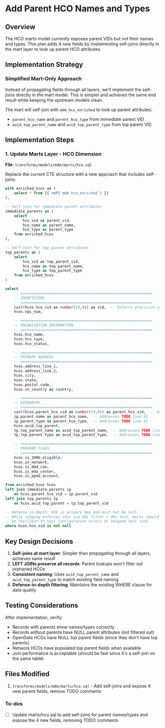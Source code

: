 # Add Parent HCO Names and Types

## Overview

The HCO marts model currently exposes parent VIDs but not their names and types. This plan adds 4 new fields by implementing self-joins directly in the mart layer to look up parent HCO attributes.

## Implementation Strategy

### Simplified Mart-Only Approach

Instead of propagating fields through all layers, we'll implement the self-joins directly in the mart model. This is simpler and achieves the same end result while keeping the upstream models clean.

The mart will self-join with `mdm_hco_enriched` to look up parent attributes:

- `parent_hco_name` and `parent_hco_type` from immediate parent VID
- `avid_top_parent_name` and `avid_top_parent_type` from top parent VID

## Implementation Steps

### 1. Update Marts Layer - HCO Dimension

**File**: `transforms/models/mdm/marts/hco.sql`

Replace the current CTE structure with a new approach that includes self-joins:

```sql
with enriched_hcos as (
    select * from {{ ref('mdm_hco_enriched') }}
),

-- Self-join for immediate parent attributes
immediate_parents as (
    select
        hco_vid as parent_vid,
        hco_name as parent_name,
        hco_type as parent_type
    from enriched_hcos
),

-- Self-join for top parent attributes
top_parents as (
    select
        hco_vid as top_parent_vid,
        hco_name as top_parent_name,
        hco_type as top_parent_type
    from enriched_hcos
)

select
    -- ============================================================
    -- IDENTIFIERS
    -- ============================================================
    cast(hcos.hco_vid as number(19,0)) as vid,  -- Enforce precision contract
    hcos.npi_num,

    -- ============================================================
    -- ORGANIZATION INFORMATION
    -- ============================================================
    hcos.hco_name,
    hcos.hco_type,
    hcos.hco_status,

    -- ============================================================
    -- PRIMARY ADDRESS
    -- ============================================================
    hcos.address_line_1,
    hcos.address_line_2,
    hcos.city,
    hcos.state,
    hcos.postal_code,
    hcos.vn_country as country,

    -- ============================================================
    -- HIERARCHY
    -- ============================================================
    cast(hcos.parent_hco_vid as number(19,0)) as parent_hco_vid,  -- Enforce precision contract
    ip.parent_name as parent_hco_name,  -- Addresses TODO line 81
    ip.parent_type as parent_hco_type,  -- Addresses TODO line 82
    hcos.avid_top_parent,
    tp.top_parent_name as avid_top_parent_name,  -- Addresses TODO line 84
    tp.top_parent_type as avid_top_parent_type,  -- Addresses TODO line 85

    -- ============================================================
    -- PROGRAM FLAGS
    -- ============================================================
    hcos.is_340b_eligible,
    hcos.in_network,
    hcos.is_dmd_coe,
    hcos.is_mda_center,
    hcos.is_ppmd_account,

from enriched_hcos hcos
left join immediate_parents ip
    on hcos.parent_hco_vid = ip.parent_vid
left join top_parents tp
    on hcos.avid_top_parent = tp.top_parent_vid

-- Defense-in-depth: VID is primary key and must not be null
-- While staging enforces this via SQL filter + dbt test, marts should
-- be resilient to test configuration errors or skipped test runs
where hcos.hco_vid is not null
```

## Key Design Decisions

1. **Self-joins at mart layer**: Simpler than propagating through all layers, achieves same result
2. **LEFT JOINs preserve all records**: Parent lookups won't filter out orphaned HCOs
3. **Consistent naming**: Uses `avid_top_parent_name` and `avid_top_parent_type` to match existing field naming
4. **Defense-in-depth filtering**: Maintains the existing WHERE clause for data quality

## Testing Considerations

After implementation, verify:

- Records with parents show names/types correctly
- Records without parents have NULL parent attributes (not filtered out)
- OpenData HCOs have NULL top parent fields (since they don't have top parents)
- Network HCOs have populated top parent fields when available
- Join performance is acceptable (should be fast since it's a self-join on the same table)

## Files Modified

1. `transforms/models/mdm/marts/hco.sql` - Add self-joins and expose 4 new parent fields, remove TODO comments

### To-dos

- [ ] Update marts/hco.sql to add self-joins for parent names/types and expose the 4 new fields, removing TODO comments